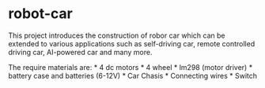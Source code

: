 # robot-car
This project introduces the construction of robor car which can be extended to various applications such as self-driving car, remote controlled driving car, AI-powered car and many more.

The require materials are:
    * 4 dc motors
    * 4 wheel
    * lm298 (motor driver)
    * battery case and batteries (6-12V)
    * Car Chasis
    * Connecting wires
    * Switch